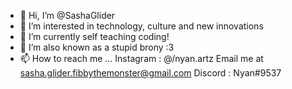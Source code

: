- 👋 Hi, I’m @SashaGlider
- 👀 I’m interested in technology, culture and new innovations
- 🌱 I’m currently self teaching coding!
- 💞️ I’m also known as a stupid brony :3 
- 📫 How to reach me ...
Instagram : @/nyan.artz
Email me at sasha.glider.fibbythemonster@gmail.com
Discord : Nyan#9537

<!---
SashaGlider/SashaGlider is a ✨ special ✨ repository because its `README.md` (this file) appears on your GitHub profile.
You can click the Preview link to take a look at your changes.
--->

